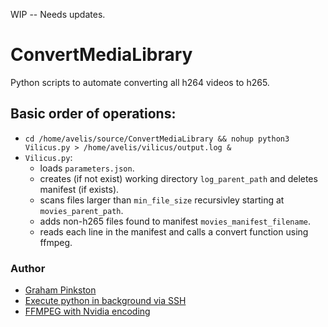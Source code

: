 WIP -- Needs updates.

# ConvertMediaLibrary

Python scripts to automate converting all h264 videos to h265.

## Basic order of operations:
* `cd /home/avelis/source/ConvertMediaLibrary && nohup python3 Vilicus.py > /home/avelis/vilicus/output.log &`
* `Vilicus.py`:
    - loads `parameters.json`.
    - creates (if not exist) working directory `log_parent_path` and deletes manifest (if exists).
    - scans files larger than `min_file_size` recursivley starting at `movies_parent_path`.
    - adds non-h265 files found to manifest `movies_manifest_filename`.
    - reads each line in the manifest and calls a convert function using ffmpeg.

### Author
- [Graham Pinkston](https://github.com/avelis26)
- [Execute python in background via SSH](https://janakiev.com/blog/python-background/)
- [FFMPEG with Nvidia encoding](https://www.cyberciti.biz/faq/how-to-install-ffmpeg-with-nvidia-gpu-acceleration-on-linux/)
